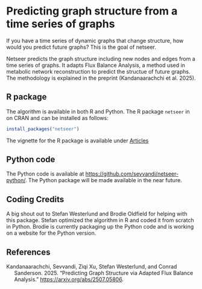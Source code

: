 
<!-- README.md is generated from README.Rmd. Please edit that file -->

# Predicting graph structure from a time series of graphs

If you have a time series of dynamic graphs that change structure, how
would you predict future graphs? This is the goal of netseer.

Netseer predicts the graph structure including new nodes and edges from
a time series of graphs. It adapts Flux Balance Analysis, a method used
in metabolic network reconstruction to predict the structue of future
graphs. The methodology is explained in the preprint (Kandanaarachchi et
al. 2025).

## R package

The algorithm is available in both R and Python. The R package `netseer`
in on CRAN and can be installed as follows:

``` r
install_packages("netseer")
```

The vignette for the R package is available under
[Articles](articles/netseer_vig.html)

## Python code

The Python code is available at
<https://github.com/sevvandi/netseer-python/>. The Python package will
be made available in the near future.

## Coding Credits

A big shout out to Stefan Westerlund and Brodie Oldfield for helping
with this package. Stefan optimized the algorithm in R and coded it from
scratch in Python. Brodie is currently packaging up the Python code and
is working on a website for the Python version.

## References

<div id="refs" class="references csl-bib-body hanging-indent"
entry-spacing="0">

<div id="ref-kand2025graphpred" class="csl-entry">

Kandanaarachchi, Sevvandi, Ziqi Xu, Stefan Westerlund, and Conrad
Sanderson. 2025. “Predicting Graph Structure via Adapted Flux Balance
Analysis.” <https://arxiv.org/abs/2507.05806>.

</div>

</div>
